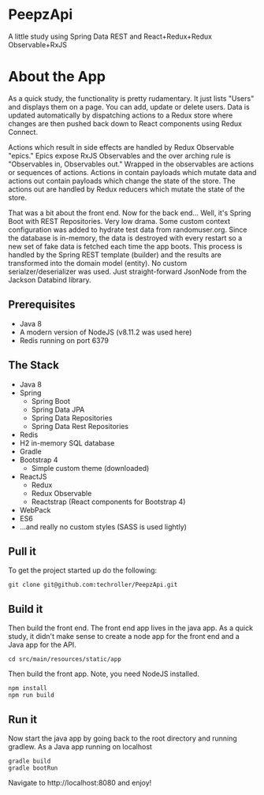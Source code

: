 # PeepzApi
A little study using Spring Data REST and React+Redux+Redux Observable+RxJS

# About the App
As a quick study, the functionality is pretty rudamentary. It just lists "Users" and displays them on a page. You can add, update or delete users. Data is updated automatically by dispatching actions to a Redux store where changes are then pushed back down to React components using Redux Connect.

Actions which result in side effects are handled by Redux Observable "epics." Epics expose RxJS Observables and the over arching rule is "Observables in, Observables out." Wrapped in the observables are actions or sequences of actions. Actions in contain payloads which mutate data and actions out contain payloads which change the state of the store. The actions out are handled by Redux reducers which mutate the state of the store.

That was a bit about the front end. Now for the back end... Well, it's Spring Boot with REST Repositories. Very low drama. Some custom context configuration was added to hydrate test data from randomuser.org. Since the database is in-memory, the data is destroyed with every restart so a new set of fake data is fetched each time the app boots. This process is handled by the Spring REST template (builder) and the results are transformed into the domain model (entity). No custom serialzer/deserializer was used. Just straight-forward JsonNode from the Jackson Databind library.

## Prerequisites
- Java 8
- A modern version of NodeJS (v8.11.2 was used here)
- Redis running on port 6379

## The Stack
- Java 8
- Spring
  - Spring Boot
  - Spring Data JPA
  - Spring Data Repositories
  - Spring Data Rest Repositories
- Redis
- H2 in-memory SQL database
- Gradle
- Bootstrap 4
  - Simple custom theme (downloaded)
- ReactJS
  - Redux
  - Redux Observable
  - Reactstrap (React components for Bootstrap 4)
 - WebPack
 - ES6
 - ...and really no custom styles (SASS is used lightly)

## Pull it
To get the project started up do the following:
```
git clone git@github.com:techroller/PeepzApi.git
```  
## Build it
Then build the front end. The front end app lives in the java app. As a quick study, it didn't make sense to create a node app for the front end and a Java app for the API.
```
cd src/main/resources/static/app
```

Then build the front app. Note, you need NodeJS installed.
```
npm install
npm run build
```
## Run it
Now start the java app by going back to the root directory and running gradlew. As a Java app running on localhost
```
gradle build
gradle bootRun
```

Navigate to http://localhost:8080 and enjoy!
